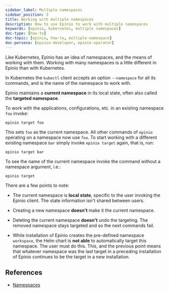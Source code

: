 ```yaml
---
sidebar_label: Multiple namespaces
sidebar_position: 3
title: Working with multiple namespaces
description: How to use Epinio to work with multiple namespaces
keywords: [epinio, kubernetes, multiple namespaces]
doc-type: [how-to]
doc-topic: [epinio, how-to, multiple-namespace]
doc-persona: [epinio-developer, epinio-operator]
---
```


Like Kubernetes, Epinio has an idea of namespaces, and the means of working with them.
Working with many namespaces is a little different in Epinio than with Kubernetes.

In Kubernetes the `kubectl` client accepts an option `--namespace` for all its commands, and is the name of the namespace to work with.

Epinio maintains a **current namespace** in its local state, often also called the **targeted namespace**.

To work with the applications, configurations, etc. in an existing namespace `foo`
invoke:

```console
epinio target foo
```

This sets `foo` as the current namespace.
All other commands of `epinio` operating on a namespace now use `foo`.
To start working with a different existing namespace `bar` simply invoke
`epinio target` again, that is, run:

```console
epinio target bar
```

To see the name of the current namespace invoke the command without a namespace
argument, i.e.:

```console
epinio target
```

There are a few points to note:

- The current namespace is **local state**, specific to the user invoking the Epinio client.
The state information isn't shared between users.

- Creating a new namespace **doesn't** make it the current namespace.

- Deleting the current namespace **doesn't** undo the targeting.
The removed namespace stays targeted and so the next commands fail.

- While installation of Epinio creates the pre-defined namespace `workspace`,
the Helm chart is **not able** to automatically target this namespace.
The user must do this.
This, and the previous point means that whatever namespace was the last target
in a preceding installation of Epinio continues to be the target in a new installation.

## References

- [Namespaces](../../references/namespaces.md)
